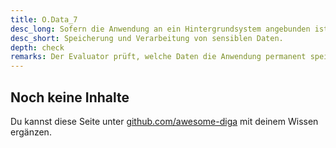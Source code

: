 ```yaml
---
title: O.Data_7
desc_long: Sofern die Anwendung an ein Hintergrundsystem angebunden ist, SOLL die Speicherung und Verarbeitung von sensiblen Daten im Hintergrundsystem erfolgen.
desc_short: Speicherung und Verarbeitung von sensiblen Daten.
depth: check
remarks: Der Evaluator prüft, welche Daten die Anwendung permanent speichert bzw. verarbeitet. Er ermittelt das Risiko, das durch eine solche Speicherung und Verarbeitung in der Anwendung entsteht und nimmt es in die Risikobewertung mit auf.
---
```


## Noch keine Inhalte

Du kannst diese Seite unter [github.com/awesome-diga](https://github.com/awesome-diga/tr-faq) mit deinem Wissen ergänzen.
